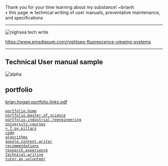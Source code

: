  Thank you for your time learning about my substance! ~brianh  
• this page => technical writing of user manuals, preventative maintenance, and specifications    

-----------

![nighsea tech write](https://user-images.githubusercontent.com/59778456/225685454-2c5b0546-8f3b-4732-8313-08ee3f055e84.PNG)


https://www.emsdiasum.com/nightsea-fluorescence-viewing-systems  

------------
## Technical User manual sample  
![alpha](https://user-images.githubusercontent.com/59778456/225686016-5dd735d8-141d-42e2-b16b-f2d0d241b386.JPG)

## portfolio  
[brian.hogan.portfolio.links.pdf](https://github.com/bbe2/portfolio/files/12863879/brian.hogan.portfolio.links.pdf)

[`portfolio.home`](https://github.com/bbe2/portfolio)  
[`portfolio.master.of.science`](https://github.com/bbe2/portfolio/tree/master_portfolio)  
[`portfolio.industrial.reengineering`](https://github.com/bbe2/portfolio/tree/reengineering)  
[`university.courses`](https://github.com/bbe2/instructor.brian)  
[`>_7.py.pillars`](https://github.com/bbe2/portfolio/tree/%3E_7_Pillars_of_Python)   
[`code`](https://github.com/bbe2/portfolio/tree/code)  
[`algorithms`](https://github.com/bbe2/professor.full.brain/tree/algorithms)  
[`google.content.writer`](https://github.com/bbe2/portfolio/tree/tech_curriculum_an_GwG)  
[`recommendations`](https://github.com/bbe2/portfolio/tree/reference_recommend)    
[`research.experience`](https://github.com/bbe2/portfolio/tree/research_experience )  
[`technical.writing`](https://github.com/bbe2/portfolio/tree/tech_write)  
[`tutor.an.volunteer`](https://github.com/bbe2/portfolio/tree/tutor_volunteer)  
